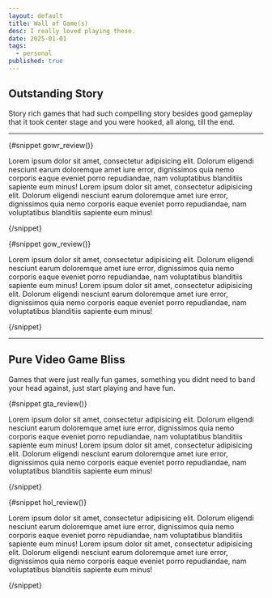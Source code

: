 ```yaml
---
layout: default
title: Wall of Game(s)
desc: I really loved playing these.
date: 2025-01-01
tags:
  - personal
published: true
---
```


<script>

	import Game from '$lib/Game.svelte';

</script>

## Outstanding Story

Story rich games that had such compelling story besides good gameplay that it took center stage and you were hooked, all along, till the end.

---

<Game game="God of War Ragnarok" dev="Santa Monica Studios" review={gowr_review}/>

{#snippet gowr_review()}

<p>
	Lorem ipsum dolor sit amet, consectetur adipisicing elit. Dolorum eligendi nesciunt earum
	doloremque amet iure error, dignissimos quia nemo corporis eaque eveniet porro repudiandae, nam
	voluptatibus blanditiis sapiente eum minus! Lorem ipsum dolor sit amet, consectetur adipisicing
	elit. Dolorum eligendi nesciunt earum doloremque amet iure error, dignissimos quia nemo corporis
	eaque eveniet porro repudiandae, nam voluptatibus blanditiis sapiente eum minus!
</p>

{/snippet}

<Game game="God of War" dev="Santa Monica Studios" review={gow_review}/>

{#snippet gow_review()}

<p>
	Lorem ipsum dolor sit amet, consectetur adipisicing elit. Dolorum eligendi nesciunt earum
	doloremque amet iure error, dignissimos quia nemo corporis eaque eveniet porro repudiandae, nam
	voluptatibus blanditiis sapiente eum minus! Lorem ipsum dolor sit amet, consectetur adipisicing
	elit. Dolorum eligendi nesciunt earum doloremque amet iure error, dignissimos quia nemo corporis
	eaque eveniet porro repudiandae, nam voluptatibus blanditiis sapiente eum minus!
</p>

{/snippet}

---

## Pure Video Game Bliss

Games that were just really fun games, something you didnt need to band your head against, just start playing and have fun.

<Game game="Grand Theft Auto V" dev="Rockstar Games" review={gta_review}/>

{#snippet gta_review()}

<p>
	Lorem ipsum dolor sit amet, consectetur adipisicing elit. Dolorum eligendi nesciunt earum
	doloremque amet iure error, dignissimos quia nemo corporis eaque eveniet porro repudiandae, nam
	voluptatibus blanditiis sapiente eum minus! Lorem ipsum dolor sit amet, consectetur adipisicing
	elit. Dolorum eligendi nesciunt earum doloremque amet iure error, dignissimos quia nemo corporis
	eaque eveniet porro repudiandae, nam voluptatibus blanditiis sapiente eum minus!
</p>

{/snippet}

<Game game="High On Life" dev="Squanch Games" review={hol_review}/>

{#snippet hol_review()}

<p>
	Lorem ipsum dolor sit amet, consectetur adipisicing elit. Dolorum eligendi nesciunt earum
	doloremque amet iure error, dignissimos quia nemo corporis eaque eveniet porro repudiandae, nam
	voluptatibus blanditiis sapiente eum minus! Lorem ipsum dolor sit amet, consectetur adipisicing
	elit. Dolorum eligendi nesciunt earum doloremque amet iure error, dignissimos quia nemo corporis
	eaque eveniet porro repudiandae, nam voluptatibus blanditiis sapiente eum minus!
</p>

{/snippet}

